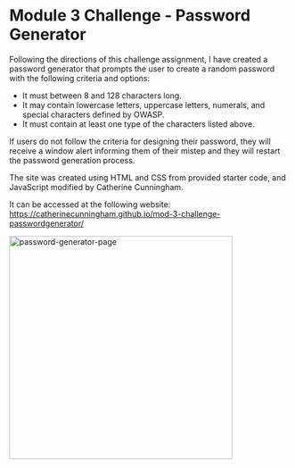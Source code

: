 # Module 3 Challenge - Password Generator

Following the directions of this challenge assignment, I have created a password generator that prompts the user to create a random password with the following criteria and options:

- It must between 8 and 128 characters long.
- It may contain lowercase letters, uppercase letters, numerals, and special characters defined by OWASP.
- It must contain at least one type of the characters listed above.

If users do not follow the criteria for designing their password, they will receive a window alert informing them of their mistep and they will restart the password generation process.

The site was created using HTML and CSS from provided starter code, and JavaScript modified by Catherine Cunningham.  

It can be accessed at the following website:  https://catherinecunningham.github.io/mod-3-challenge-passwordgenerator/

<p style="text-alight: center;">
<img width="400" alt="password-generator-page" src="https://user-images.githubusercontent.com/107148691/180493970-19677497-bcb0-4901-b549-bf059fa13116.png">
</p>